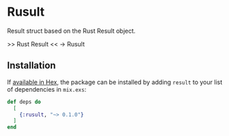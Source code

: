 # Rusult

Result struct based on the Rust Result object.
  
\>\> Rust Result << -> Rusult

## Installation

If [available in Hex](https://hex.pm/docs/publish), the package can be installed
by adding `result` to your list of dependencies in `mix.exs`:

```elixir
def deps do
  [
    {:rusult, "~> 0.1.0"}
  ]
end
```
